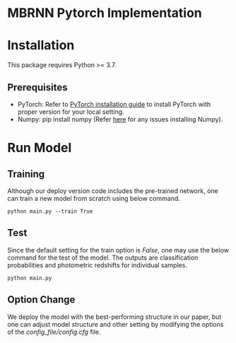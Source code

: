 # MBRNN Pytorch Implementation

# Installation
This package requires Python >= 3.7.

## Prerequisites 
- PyTorch: Refer to [PyTorch installation guide](https://pytorch.org/get-started/locally/) to install PyTorch with proper version for your local setting.
- Numpy: pip install numpy (Refer [here](https://github.com/numpy/numpy) for any issues installing Numpy).

# Run Model

## Training
Although our deploy version code includes the pre-trained network, one can train a new model from scratch using below command.
```
python main.py --train True
```

## Test
Since the default setting for the train option is *False*, one may use the below command for the test of the model. The outputs are classification probabilities and photometric redshifts for individual samples.
```
python main.py
```

## Option Change
We deploy the model with the best-performing structure in our paper, but one can adjust model structure and other setting by modifying the options of the *config_file/config.cfg* file.
